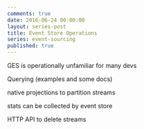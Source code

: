 ```yaml
---
comments: true
date: 2016-06-24 00:00:00
layout: series-post
title: Event Store Operations
series: event-sourcing
published: true
---
```


GES is operationally unfamiliar for many devs

Querying (examples and some docs)

native projections to partition streams

stats can be collected by event store

HTTP API to delete streams
